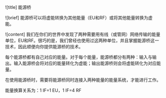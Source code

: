![title]
能源桥

![brief]
能源桥可以将虚能转换为其他能量（EU和RF）或将其他能量转换为虚能。

![content]
我们在你们的世界中发现了两种需要用有线（或管网）网络传输的能量单位，EU和RF。很巧的是，我们曾经也使用过这两种单位，并且掌握能源桥这一技术，因此顺便向你提供能源桥的技术。

每个能源桥都有自己对应的能量。对于每个能量，能源桥都分有两种：输入与输出。输入能源桥会将对应的能量转化为虚能；输出能源桥则会将虚能转化为对应能量。

在使用能源桥时，需要将能源桥同时连接入两种能量的能量系统，才能进行工作。

能量换算关系为：1 IF=1 EU，1 IF=4 RF


